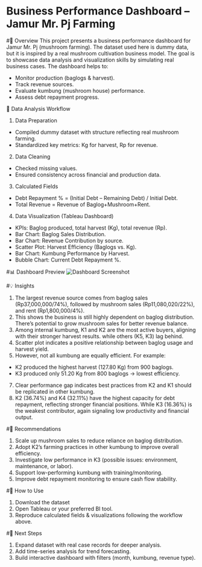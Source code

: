 # Business Performance Dashboard – Jamur Mr. Pj Farming

#🔎 Overview
This project presents a business performance dashboard for Jamur Mr. Pj (mushroom farming). The dataset used here is dummy data, but it is inspired by a real mushroom cultivation business model. The goal is to showcase data analysis and visualization skills by simulating real business cases. The dashboard helps to:
- Monitor production (baglogs & harvest).
- Track revenue sources.
- Evaluate kumbung (mushroom house) performance.
- Assess debt repayment progress.

🔨 Data Analysis Workflow
1. Data Preparation
- Compiled dummy dataset with structure reflecting real mushroom farming.
- Standardized key metrics: Kg for harvest, Rp for revenue.
2. Data Cleaning
- Checked missing values.
- Ensured consistency across financial and production data.
3. Calculated Fields
- Debt Repayment % = (Initial Debt – Remaining Debt) / Initial Debt.
- Total Revenue = Revenue of Baglog+Mushroom+Rent.
4. Data Visualization (Tableau Dashboard)
- KPIs: Baglog produced, total harvest (Kg), total revenue (Rp).
- Bar Chart: Baglog Sales Distribution.
- Bar Chart: Revenue Contribution by source.
- Scatter Plot: Harvest Efficiency (Baglogs vs. Kg).
- Bar Chart: Kumbung Performance by Harvest.
- Bubble Chart: Current Debt Repayment %.

#📊 Dashboard Preview
![Dashboard Screenshot](dashboard.png)


#💡 Insights
1. The largest revenue source comes from baglog sales (Rp37,000,000/74%), followed by mushroom sales (Rp11,080,020/22%), and rent (Rp1,800,000/4%).
2. This shows the business is still highly dependent on baglog distribution. There’s potential to grow mushroom sales for better revenue balance.
3. Among internal kumbung, K1 and K2 are the most active buyers, aligning with their stronger harvest results. while others (K5, K3) lag behind.
5. Scatter plot indicates a positive relationship between baglog usage and harvest yield.
6. However, not all kumbung are equally efficient. For example:
- K2 produced the highest harvest (127.80 Kg) from 900 baglogs.
- K3 produced only 51.20 Kg from 800 baglogs → lowest efficiency.
7. Clear performance gap indicates best practices from K2 and K1 should be replicated in other kumbung.
8. K2 (36.74%) and K4 (32.11%) have the highest capacity for debt repayment, reflecting stronger financial positions. While K3 (16.36%) is the weakest contributor, again signaling low productivity and financial output.

#🚀 Recommendations
1. Scale up mushroom sales to reduce reliance on baglog distribution.
2. Adopt K2’s farming practices in other kumbung to improve overall efficiency.
3. Investigate low performance in K3 (possible issues: environment, maintenance, or labor).
4. Support low-performing kumbung with training/monitoring.
5. Improve debt repayment monitoring to ensure cash flow stability.

#🚀 How to Use
1. Download the dataset
2. Open Tableau or your preferred BI tool.
3. Reproduce calculated fields & visualizations following the workflow above.

#📌 Next Steps
1. Expand dataset with real case records for deeper analysis.
2. Add time-series analysis for trend forecasting.
3. Build interactive dashboard with filters (month, kumbung, revenue type).
